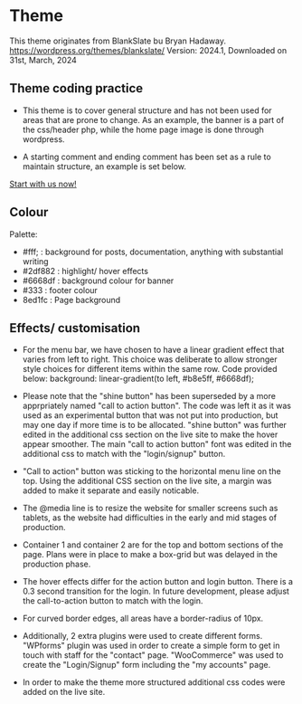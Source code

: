 # Theme
This theme originates from BlankSlate bu Bryan Hadaway.
https://wordpress.org/themes/blankslate/ 
Version: 2024.1, 
Downloaded on 31st, March, 2024


## Theme coding practice
- This theme is to cover general structure and has not been used for areas that are prone to change. As an example, the banner is a part of the css/header php, while the home page image is done through wordpress. 
- A starting comment and ending comment has been set as a rule to maintain structure, 
  an example is set below.

  <!-- Call to action button -->
<div id="call-to-action">
    <a href="/my-account/" class="shine-button">Start with us now!</a>

</div>
<!-- End of Call to action button -->

## Colour 
Palette:
- #fff;    : background for posts, documentation, anything with substantial writing
- #2df882  : highlight/ hover effects
- #6668df  : background colour for banner
- #333     : footer colour
- 8ed1fc   : Page background


## Effects/ customisation
- For the menu bar, we have chosen to have a linear gradient effect that varies from 
  left to right. This choice was deliberate to allow stronger style choices for different items within the same row. Code provided below:
  background: linear-gradient(to left, #b8e5ff, #6668df);

- Please note that the "shine button" has been superseded by a more apprpriately named "call to action button". The code was left it as it was used as an experimental button that was not put into production, but may one day if more time is to be allocated. "shine button" was further edited in the additional css section on the live site to make the hover appear smoother. The main "call to action button" font was edited in the additional css to match with the "login/signup" button.

- "Call to action" button was sticking to the horizontal menu line on the top. Using the additional CSS section on the live site, a margin was added to make it separate and easily noticable.

- The @media line is to resize the website for smaller screens such as tablets, as the website had difficulties in the early and mid stages of production. 

- Container 1 and container 2 are for the top and bottom sections of the page. Plans were in place to make a box-grid but was delayed in the production phase. 

- The hover effects differ for the action button and login button. There is a 0.3 second transition for the login. In future development, please adjust the call-to-action button to match with the login. 

- For curved border edges, all areas have a border-radius of 10px. 

- Additionally, 2 extra plugins were used to create different forms. "WPforms" plugin was used in order to create a simple form to get in touch with staff for the "contact" page. "WooCommerce" was used to create the "Login/Signup" form including the "my accounts" page. 

- In order to make the theme more structured additional css codes were added on the live site.


